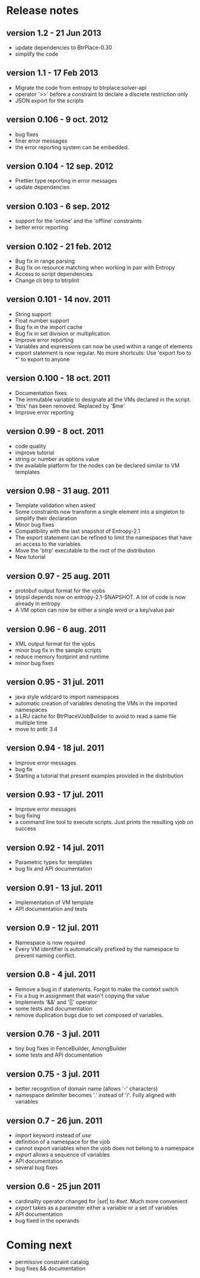 Release notes
=========================

version 1.2 - 21 Jun 2013
-------------------------
- update dependencies to BtrPlace-0.30
- simplify the code

version 1.1 - 17 Feb 2013
-------------------------
- Migrate the code from entropy to btrplace:solver-api
- operator '>>' before a constraint to declare a discrete restriction only
- JSON export for the scripts

version 0.106 - 9 oct. 2012
-------------------------
- bug fixes
- finer error messages
- the error reporting system can be embedded.

version 0.104 - 12 sep. 2012
-------------------------
- Prettier type reporting in error messages
- update dependencies

version 0.103 - 6 sep. 2012
-------------------------
- support for the 'online' and the 'offline' constraints
- better error reporting

version 0.102 - 21 feb. 2012
-------------------------
- Bug fix in range parsing
- Bug fix on resource matching when working in pair with Entropy
- Access to script dependencies
- Change cli btrp to btrplint

version 0.101 - 14 nov. 2011
-------------------------
- String support
- Float number support
- Bug fix in the import cache
- Bug fix in set division or multiplication
- Improve error reporting
- Variables and expressions can now be used within a range of elements
- export statement is now regular. No more shortcuts:
  Use 'export foo to *' to export to anyone

version 0.100 - 18 oct. 2011
-------------------------
- Documentation fixes
- The immutable variable to designate all the VMs declared in the script.
- 'this' has been removed. Replaced by '$me'
- Improve error reporting


version 0.99 - 8 oct. 2011
-------------------------
- code quality
- improve tutorial
- string or number as options value
- the available platform for the nodes can be declared similar to VM
  templates

version 0.98 - 31 aug. 2011
-------------------------
- Template validation when asked
- Some constraints now transform a single element into a singleton
  to simplify their declaration
- Minor bug fixes
- Compatibility with the last snapshot of Entropy-2.1
- The export statement can be refined to limit the namespaces that have an
  access to the variables
- Move the 'btrp' executable to the root of the distribution
- New tutorial

version 0.97 - 25 aug. 2011
-------------------------
- protobuf output format for the vjobs
- btrpsl depends now on entropy-2.1-SNAPSHOT. A lot of code is now already in
  entropy
- A VM option can now be either a single word or a key/value pair

version 0.96 - 6 aug. 2011
-------------------------
- XML output format for the vjobs
- minor bug fix in the sample scripts
- reduce memory footprint and runtime
- minor bug fixes

version 0.95 - 31 jul. 2011
-------------------------
- java style wildcard to import namespaces
- automatic creation of variables denoting the VMs in the imported namespaces
- a LRU cache for BtrPlaceVJobBuilder to avoid to read a same file multiple
  time
- move to antlr 3.4

version 0.94 - 18 jul. 2011
-------------------------
- Improve error messages
- bug fix
- Starting a tutorial that present examples provided in the distribution

version 0.93 - 17 jul. 2011
-------------------------
- Improve error messages
- bug fixing
- a command line tool to execute scripts. Just prints the resulting vjob on
  success

version 0.92 - 14 jul. 2011
-------------------------
- Parametric types for templates
- bug fix and API documentation

version 0.91 - 13 jul. 2011
-------------------------
- Implementation of VM template
- API documentation and tests

version 0.9 - 12 jul. 2011
-------------------------
- Namespace is now required
- Every VM identifier is automatically prefixed by the namespace to prevent
  naming conflict.

version 0.8 - 4 jul. 2011
-------------------------
- Remove a bug in if statements. Forgot to make the context switch
- Fix a bug in assignment that wasn't copying the value
- Implements '&&' and '||' operator
- some tests and documentation
- remove duplication bugs due to set composed of variables.

version 0.76 - 3 jul. 2011
-------------------------
- tiny bug fixes in FenceBuilder, AmongBuilder
- some tests and API documentation

version 0.75 - 3 jul. 2011
-------------------------
- better recognition of domain name (allows '-' characters)
- namespace delimiter becomes '.' instead of '/'. Fully aligned with variables

version 0.7 - 26 jun. 2011
-------------------------
- _import_ keyword instead of _use_
- definition of a namespace for the vjob
- cannot export variables when the vjob does not belong to a namespace
- _export_ allows a sequence of variables
- API documentation
- several bug fixes

version 0.6 - 25 jun 2011
-------------------------
- cardinality operator changed for |_set_| to _#set_. Much more convenient
- _export_ takes as a parameter either a variable or a set of variables
- API documentation
- bug fixed in the operands

Coming next
========================
- permissive constraint catalog
- bug fixes && documentation



